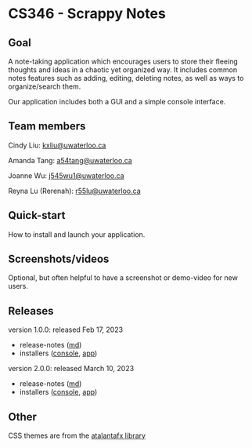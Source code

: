 # CS346 - Scrappy Notes

## Goal
A note-taking application which encourages users to store their fleeing thoughts and ideas in a chaotic yet organized way.
It includes common notes features such as adding, editing, deleting notes, as well as ways to organize/search them.

Our application includes both a GUI and a simple console interface.

## Team members
Cindy Liu: kxliu@uwaterloo.ca

Amanda Tang: a54tang@uwaterloo.ca

Joanne Wu: j545wu1@uwaterloo.ca

Reyna Lu (Rerenah): r55lu@uwaterloo.ca


## Quick-start
How to install and launch your application.

## Screenshots/videos
Optional, but often helpful to have a screenshot or demo-video for new users.

## Releases
version 1.0.0: released Feb 17, 2023
* release-notes ([md](https://git.uwaterloo.ca/a54tang/cs346/-/blob/main/releases/Notes-Application-release-1.0.0.md))
* installers ([console](https://git.uwaterloo.ca/a54tang/cs346/-/blob/main/releases/Notes-Application-Console-release-1.0.0.tar), [app](https://git.uwaterloo.ca/a54tang/cs346/-/blob/main/releases/Notes-Application-GUI-release-1.0.0.tar))

version 2.0.0: released March 10, 2023
* release-notes ([md](https://git.uwaterloo.ca/a54tang/cs346/-/blob/main/releases/Notes-Application-release-2.0.0.md))
* installers ([console](https://git.uwaterloo.ca/a54tang/cs346/-/blob/main/releases/Notes-Application-Console-release-2.0.0.tar), [app](https://git.uwaterloo.ca/a54tang/cs346/-/blob/main/releases/Notes-Application-GUI-release-2.0.0.tar))


## Other
CSS themes are from the [atalantafx library](https://mkpaz.github.io/atlantafx)